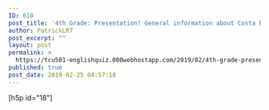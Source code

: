 ```yaml
---
ID: 610
post_title: '4th Grade: Presentation! General information about Costa Rica.'
author: PatrickLR7
post_excerpt: ""
layout: post
permalink: >
  https://tcu501-englishquiz.000webhostapp.com/2019/02/4th-grade-presentation-general-information-about-costa-rica
published: true
post_date: 2019-02-25 04:57:18
---
```

<!-- wp:paragraph -->
<p>

[h5p id="18"]

</p>
<!-- /wp:paragraph -->